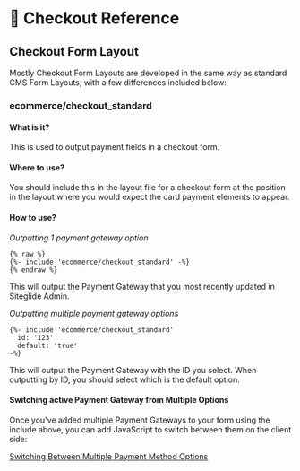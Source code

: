 # 👀 Checkout Reference

## Checkout Form Layout

Mostly Checkout Form Layouts are developed in the same way as standard CMS Form Layouts, with a few differences included below:

### ecommerce/checkout\_standard

#### What is it?

This is used to output payment fields in a checkout form.

#### Where to use?

You should include this in the layout file for a checkout form at the position in the layout where you would expect the card payment elements to appear.

#### How to use?

_Outputting 1 payment gateway option_

```liquid
{% raw %}
{%- include 'ecommerce/checkout_standard' -%}
{% endraw %}

```

This will output the Payment Gateway that you most recently updated in Siteglide Admin.

_Outputting multiple payment gateway options_

```liquid
{%- include 'ecommerce/checkout_standard'
  id: '123'
  default: 'true'
-%}
```

This will output the Payment Gateway with the ID you select. When outputting by ID, you should select which is the default option.

#### Switching active Payment Gateway from Multiple Options

Once you've added multiple Payment Gateways to your form using the include above, you can add JavaScript to switch between them on the client side:

[Switching Between Multiple Payment Method Options](../../../Siteglide%20Developer%20Documentation/Switching%20Between%20Multiple%20Payment%20Method%20Options.md)
